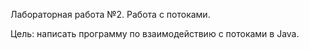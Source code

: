 Лабораторная работа №2. Работа с потоками.

Цель: написать программу по взаимодействию с потоками в Java.

